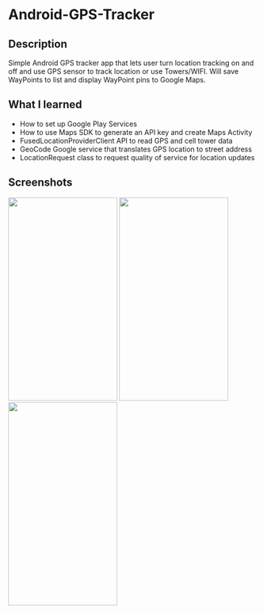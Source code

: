 # Android-GPS-Tracker

## Description
Simple Android GPS tracker app that lets user turn location tracking on and off and use GPS sensor to track location or use Towers/WIFI. Will save WayPoints to list and display WayPoint pins to Google Maps. 

## What I learned
- How to set up Google Play Services 
- How to use Maps SDK to generate an API key and create Maps Activity
- FusedLocationProviderClient API to read GPS and cell tower data 
- GeoCode Google service that translates GPS location to street address 
- LocationRequest class to request quality of service for location updates 

## Screenshots
<p float="left">
  <img width="220" height="410" src="https://user-images.githubusercontent.com/73446624/116508262-ee31de00-a88e-11eb-9d06-7ea50520867a.png">
  <img width="220" height="410" src="https://user-images.githubusercontent.com/73446624/116508295-01dd4480-a88f-11eb-8036-7060d7183aad.png">
  <img width="220" height="410" src="https://user-images.githubusercontent.com/73446624/116508298-043f9e80-a88f-11eb-99f1-99f6482f7301.png">
</p>
